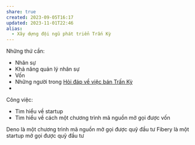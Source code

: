 ```yaml
---
share: true
created: 2023-09-05T16:17
updated: 2023-11-01T22:46
alias:
  - Xây dựng đội ngũ phát triển Trấn Kỳ
---
```


Những thứ cần: 
- Nhân sự
- Khả năng quản lý nhân sự
- Vốn
- Những người trong [Hỏi đáp về việc bán Trấn Kỳ](../../9%20Blog/H%E1%BB%8Fi%20%C4%91%C3%A1p%20v%E1%BB%81%20vi%E1%BB%87c%20b%C3%A1n%20Tr%E1%BA%A5n%20K%E1%BB%B3.md#57e9de)
- 
Công việc:
- Tìm hiểu về startup
- Tìm hiểu về cách một chương trình mã nguồn mở gọi được vốn

Deno là một chương trình mã nguồn mở gọi được quỹ đầu tư
Fibery là một startup mở gọi được quỹ đầu tư